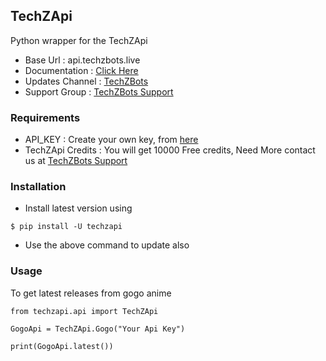 ## TechZApi

Python wrapper for the TechZApi

- Base Url : api.techzbots.live
- Documentation : [Click Here](https://api.techzbots.live/docs)
- Updates Channel : [TechZBots](https://telegram.me/TechZBots)
- Support Group : [TechZBots Support](https://telegram.me/TechZBots_Support)

### Requirements

- API_KEY : Create your own key, from [here](https://telegram.me/TechZApiBot)
- TechZApi Credits : You will get 10000 Free credits, Need More contact us at [TechZBots Support](https://telegram.me/TechZBots_Support)

### Installation

- Install latest version using
```
$ pip install -U techzapi
```

- Use the above command to update also

### Usage

To get latest releases from gogo anime

```
from techzapi.api import TechZApi

GogoApi = TechZApi.Gogo("Your Api Key")

print(GogoApi.latest())
```